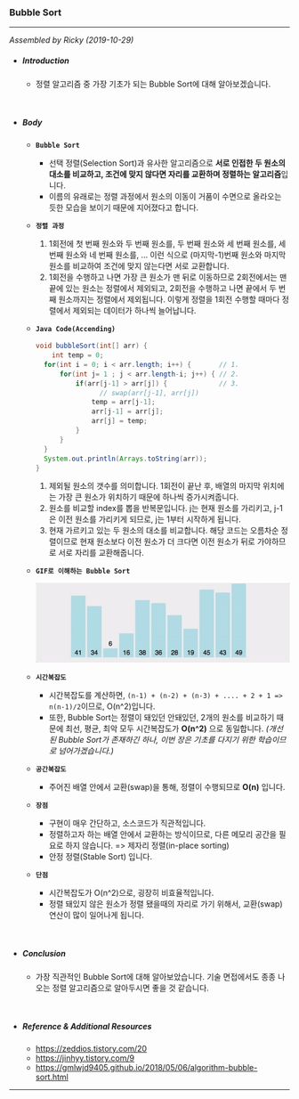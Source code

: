 ### Bubble Sort

---

*Assembled by Ricky (2019-10-29)*

- ##### Introduction
  
  - 정렬 알고리즘 중 가장 기초가 되는 Bubble Sort에 대해 알아보겠습니다.

<br>

- ##### Body

  - **```Bubble Sort```**

    - 선택 정렬(Selection Sort)과 유사한 알고리즘으로 **서로 인접한 두 원소의 대소를 비교하고, 조건에 맞지 않다면 자리를 교환하며 정렬하는 알고리즘**입니다.
    - 이름의 유래로는 정렬 과정에서 원소의 이동이 거품이 수면으로 올라오는 듯한 모습을 보이기 때문에 지어졌다고 합니다.

  - **```정렬 과정```**

    1. 1회전에 첫 번째 원소와 두 번째 원소를, 두 번째 원소와 세 번째 원소를, 세 번째 원소와 네 번째 원소를, … 이런 식으로  (마지막-1)번째 원소와 마지막 원소를 비교하여 조건에 맞지 않는다면 서로 교환합니다.
    2. 1회전을 수행하고 나면 가장 큰 원소가 맨 뒤로 이동하므로 2회전에서는 맨 끝에 있는 원소는 정렬에서 제외되고, 2회전을 수행하고 나면 끝에서 두 번째 원소까지는 정렬에서 제외됩니다. 이렇게 정렬을 1회전 수행할 때마다 정렬에서 제외되는 데이터가 하나씩 늘어납니다.
    
  - **```Java Code(Accending)```**
    
      ```java
      void bubbleSort(int[] arr) {
          int temp = 0;
      	for(int i = 0; i < arr.length; i++) {       // 1.
      		for(int j= 1 ; j < arr.length-i; j++) { // 2.
      			if(arr[j-1] > arr[j]) {             // 3.
                      // swap(arr[j-1], arr[j])
      				temp = arr[j-1];
      				arr[j-1] = arr[j];
      				arr[j] = temp;
      			}
      		}
      	}
      	System.out.println(Arrays.toString(arr));
    }
    ```
  
    1. 제외될 원소의 갯수를 의미합니다. 1회전이 끝난 후, 배열의 마지막 위치에는 가장 큰 원소가 위치하기 때문에 하나씩 증가시켜줍니다.
    2. 원소를 비교할 index를 뽑을 반복문입니다. j는 현재 원소를 가리키고, j-1은 이전 원소를 가리키게 되므로, j는 1부터 시작하게 됩니다.
    3. 현재 가르키고 있는 두 원소의 대소를 비교합니다. 해당 코드는 오름차순 정렬이므로 현재 원소보다 이전 원소가 더 크다면 이전 원소가 뒤로 가야하므로 서로 자리를 교환해줍니다.
  
  - **```GIF로 이해하는 Bubble Sort```**
  
    <img src="./resources/bubble-sort-001.gif">
  
  - **```시간복잡도```**
    - 시간복잡도를 계산하면, ```(n-1) + (n-2) + (n-3) + .... + 2 + 1 => n(n-1)/2```이므로, O(n^2)입니다.  
    - 또한, Bubble Sort는 정렬이 돼있던 안돼있던, 2개의 원소를 비교하기 때문에 최선, 평균, 최악 모두 시간복잡도가 **O(n^2)** 으로 동일합니다. *(개선된 Bubble Sort가 존재하긴 하나, 이번 장은 기초를 다지기 위한 학습이므로 넘어가겠습니다.)*
  - **```공간복잡도```**
    
    - 주어진 배열 안에서 교환(swap)을 통해, 정렬이 수행되므로 **O(n)** 입니다.
  - **```장점```**
    - 구현이 매우 간단하고, 소스코드가 직관적입니다.
    - 정렬하고자 하는 배열 안에서 교환하는 방식이므로, 다른 메모리 공간을 필요로 하지 않습니다. => 제자리 정렬(in-place sorting)
    - 안정 정렬(Stable Sort) 입니다.
  - **```단점```**
    
    - 시간복잡도가 O(n^2)으로, 굉장히 비효율적입니다.
    - 정렬 돼있지 않은 원소가 정렬 됐을때의 자리로 가기 위해서, 교환(swap)연산이 많이 일어나게 됩니다.

<br>

- ##### Conclusion

  - 가장 직관적인 Bubble Sort에 대해 알아보았습니다. 기술 면접에서도 종종 나오는 정렬 알고리즘으로 알아두시면 좋을 것 같습니다.

<br>

- ##### Reference & Additional Resources

  - https://zeddios.tistory.com/20 
  - https://jinhyy.tistory.com/9 
  - https://gmlwjd9405.github.io/2018/05/06/algorithm-bubble-sort.html 

---



